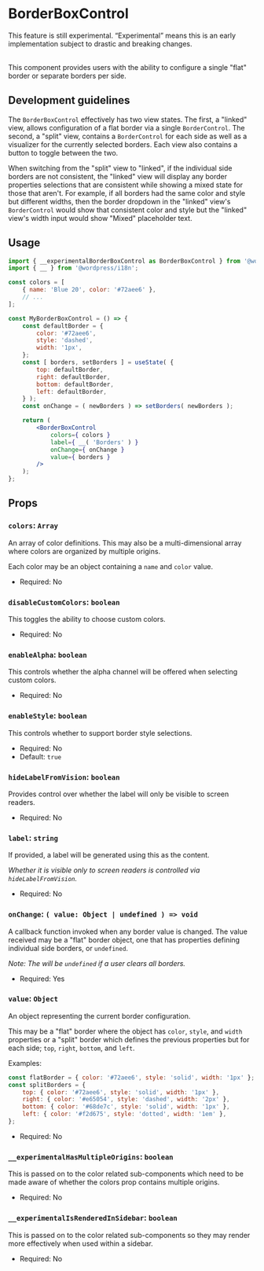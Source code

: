 # BorderBoxControl

<div class="callout callout-alert">
This feature is still experimental. “Experimental” means this is an early implementation subject to drastic and breaking changes.
</div>
<br />

This component provides users with the ability to configure a single "flat"
border or separate borders per side.

## Development guidelines

The `BorderBoxControl` effectively has two view states. The first, a "linked"
view, allows configuration of a flat border via a single `BorderControl`.
The second, a "split" view, contains a `BorderControl` for each side
as well as a visualizer for the currently selected borders. Each view also
contains a button to toggle between the two.

When switching from the "split" view to "linked", if the individual side
borders are not consistent, the "linked" view will display any border properties
selections that are consistent while showing a mixed state for those that
aren't. For example, if all borders had the same color and style but different
widths, then the border dropdown in the "linked" view's `BorderControl` would
show that consistent color and style but the "linked" view's width input would
show "Mixed" placeholder text.

## Usage

```jsx
import { __experimentalBorderBoxControl as BorderBoxControl } from '@wordpress/components';
import { __ } from '@wordpress/i18n';

const colors = [
	{ name: 'Blue 20', color: '#72aee6' },
	// ...
];

const MyBorderBoxControl = () => {
	const defaultBorder = {
		color: '#72aee6',
		style: 'dashed',
		width: '1px',
	};
	const [ borders, setBorders ] = useState( {
		top: defaultBorder,
		right: defaultBorder,
		bottom: defaultBorder,
		left: defaultBorder,
	} );
	const onChange = ( newBorders ) => setBorders( newBorders );

	return (
		<BorderBoxControl
			colors={ colors }
			label={ __( 'Borders' ) }
			onChange={ onChange }
			value={ borders }
		/>
	);
};
```

## Props

### `colors`: `Array`

An array of color definitions. This may also be a multi-dimensional array where
colors are organized by multiple origins.

Each color may be an object containing a `name` and `color` value.

- Required: No

### `disableCustomColors`: `boolean`

This toggles the ability to choose custom colors.

- Required: No

### `enableAlpha`: `boolean`

This controls whether the alpha channel will be offered when selecting
custom colors.

- Required: No

### `enableStyle`: `boolean`

This controls whether to support border style selections.

- Required: No
- Default: `true`

### `hideLabelFromVision`: `boolean`

Provides control over whether the label will only be visible to screen readers.

- Required: No

### `label`: `string`

If provided, a label will be generated using this as the content.

_Whether it is visible only to screen readers is controlled via
`hideLabelFromVision`._

- Required: No

### `onChange`: `( value: Object | undefined ) => void`

A callback function invoked when any border value is changed. The value received
may be a "flat" border object, one that has properties defining individual side
borders, or `undefined`.

_Note: The will be `undefined` if a user clears all borders._

- Required: Yes

### `value`: `Object`

An object representing the current border configuration.

This may be a "flat" border where the object has `color`, `style`, and `width`
properties or a "split" border which defines the previous properties but for
each side; `top`, `right`, `bottom`, and `left`.

Examples:
```js
const flatBorder = { color: '#72aee6', style: 'solid', width: '1px' };
const splitBorders = {
	top: { color: '#72aee6', style: 'solid', width: '1px' },
	right: { color: '#e65054', style: 'dashed', width: '2px' },
	bottom: { color: '#68de7c', style: 'solid', width: '1px' },
	left: { color: '#f2d675', style: 'dotted', width: '1em' },
};
```

- Required: No

### `__experimentalHasMultipleOrigins`: `boolean`

This is passed on to the color related sub-components which need to be made
aware of whether the colors prop contains multiple origins.

- Required: No

### `__experimentalIsRenderedInSidebar`: `boolean`

This is passed on to the color related sub-components so they may render more
effectively when used within a sidebar.

- Required: No
